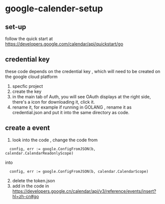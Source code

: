 # google-calender-setup

## set-up
follow the quick start at https://developers.google.com/calendar/api/quickstart/go

## credential key
these code depends on the credential key , which will need to be created on the google cloud platform
1. specfic project
2. create the key
3. in the main tab of Auth, you will see OAuth displays at the right side, there's a icon for downloading it, click it.
4. rename it, for example if running in GOLANG , rename it as credential.json and put it into the same directory as code.

## create a event
1. look into the code , change the code from
```
  config, err := google.ConfigFromJSON(b, calendar.CalendarReadonlyScope)
```
into
```
  config, err := google.ConfigFromJSON(b, calendar.CalendarScope)
```
2. delete the token.json
3. add in the code in https://developers.google.cn/calendar/api/v3/reference/events/insert?hl=zh-cn#go
